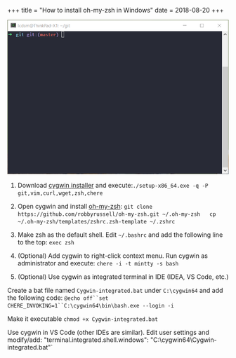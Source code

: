 +++
title = "How to install oh-my-zsh in Windows"
date = 2018-08-20
+++

![image](1.png)

1.  Download [cygwin installer](https://www.cygwin.com/) and execute:`./setup-x86_64.exe -q -P git,vim,curl,wget,zsh,chere`

2. Open cygwin and install [oh-my-zsh](https://github.com/robbyrussell/oh-my-zsh):
`git clone https://github.com/robbyrussell/oh-my-zsh.git ~/.oh-my-zsh  
cp ~/.oh-my-zsh/templates/zshrc.zsh-template ~/.zshrc`

3. Make zsh as the default shell. Edit `~/.bashrc` and add the following line to the top:
`exec zsh`

4. (Optional) Add cygwin to right-click context menu. Run cygwin as administrator and execute:
`chere -i -t mintty -s bash`

5. (Optional) Use cygwin as integrated terminal in IDE (IDEA, VS Code, etc.)

Create a bat file named `Cygwin-integrated.bat` under `C:\cygwin64` and add the following code:
`@echo off``set CHERE_INVOKING=1``C:\cygwin64\bin\bash.exe --login -i`

Make it executable
`chmod +x Cygwin-integrated.bat`

Use cygwin in VS Code (other IDEs are similar). Edit user settings and modify/add:
"terminal.integrated.shell.windows": "C:\\cygwin64\\Cygwin-integrated.bat"`
